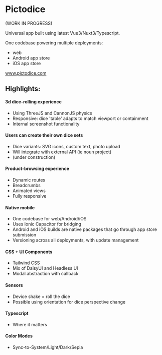 # Pictodice

(WORK IN PROGRESS)

Universal app built using latest Vue3/Nuxt3/Typescript.

One codebase powering multiple deployments:

* web
* Android app store
* iOS app store

www.pictodice.com

## Highlights: ##

#### 3d dice-rolling experience ####
* Using ThreeJS and CannonJS physics
* Responsive: dice 'table' adapts to match viewport or containment
* Internal screenshot functionality

#### Users can create their own dice sets ####
* Dice variants: SVG icons, custom text, photo upload
* Will integrate with external API (ie noun project)
* (under construction)

#### Product-browsing experience ####
* Dynamic routes
* Breadcrumbs
* Animated views
* Fully responsive

#### Native mobile ####
* One codebase for web/Android/iOS
* Uses Ionic Capacitor for bridging
* Android and iOS builds are native packages that go through app store submission
* Versioning across all deployments, with update management

#### CSS + UI Components ####
* Tailwind CSS
* Mix of DaisyUI and Headless UI
* Modal abstraction with callback

#### Sensors ####
* Device shake = roll the dice
* Possible using orientation for dice perspective change

#### Typescript ####
* Where it matters

#### Color Modes ####
* Sync-to-System/Light/Dark/Sepia



